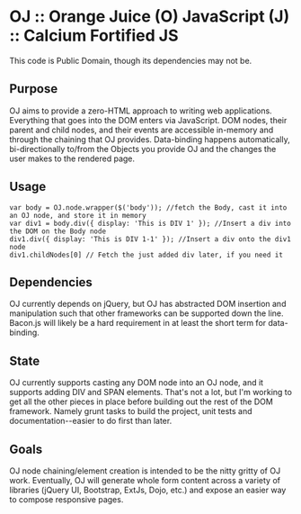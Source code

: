 OJ :: Orange Juice (O) JavaScript (J) :: Calcium Fortified JS
======
This code is Public Domain, though its dependencies may not be.

## Purpose

OJ aims to provide a zero-HTML approach to writing web applications. Everything that goes into the DOM enters via JavaScript. 
DOM nodes, their parent and child nodes, and their events are accessible in-memory and through the chaining that OJ
provides. Data-binding happens automatically, bi-directionally to/from the Objects you provide OJ and the changes
the user makes to the rendered page.

## Usage

    var body = OJ.node.wrapper($('body')); //fetch the Body, cast it into an OJ node, and store it in memory
    var div1 = body.div({ display: 'This is DIV 1' }); //Insert a div into the DOM on the Body node
    div1.div({ display: 'This is DIV 1-1' }); //Insert a div onto the div1 node
    div1.childNodes[0] // Fetch the just added div later, if you need it
    
## Dependencies

OJ currently depends on jQuery, but OJ has abstracted DOM insertion and manipulation such that other frameworks can be 
supported down the line. Bacon.js will likely be a hard requirement in at least the short term for data-binding.

## State

OJ currently supports casting any DOM node into an OJ node, and it supports adding DIV and SPAN elements. 
That's not a lot, but I'm working to get all the other pieces in place before building out the rest of the DOM framework.
Namely grunt tasks to build the project, unit tests and documentation--easier to do first than later.

## Goals

OJ node chaining/element creation is intended to be the nitty gritty of OJ work. Eventually, OJ will generate whole
form content across a variety of libraries (jQuery UI, Bootstrap, ExtJs, Dojo, etc.) and expose an easier way to 
compose responsive pages.
